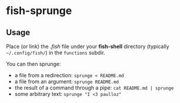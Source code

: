 # fish-sprunge

## Usage

Place (or link) the *.fish* file under your **fish-shell** directory (typically `~/.config/fish/`) in the `functions` subdir.  

You can then sprunge:

 * a file from a redirection: `sprunge < README.md`
 * a file from an argument: `sprunge README.md`
 * the result of a command through a pipe: `cat README.md | sprunge`
 * some arbitrary text: `sprunge "I <3 paulloz"`
